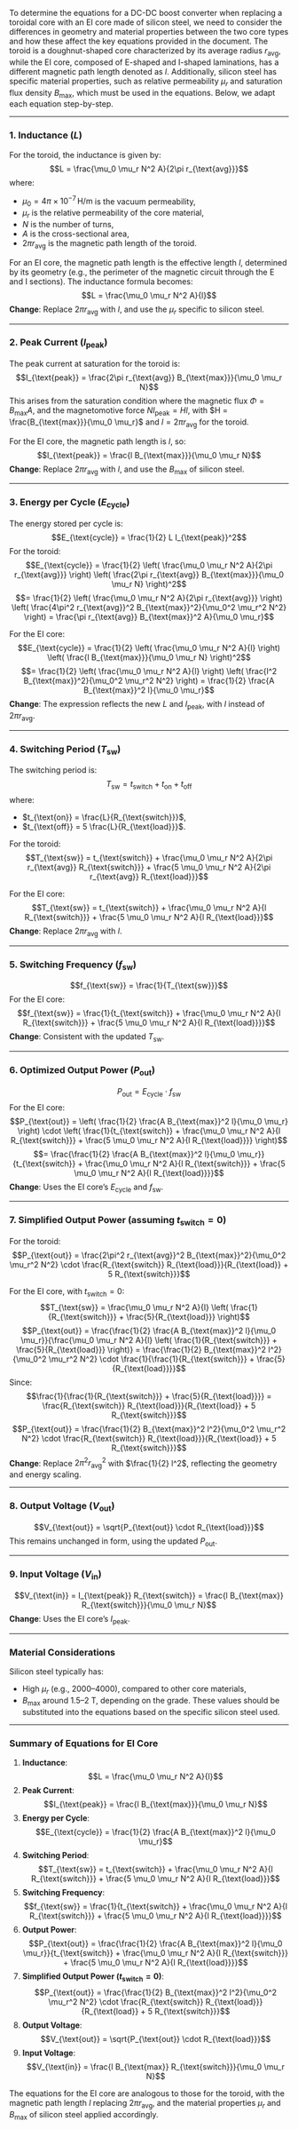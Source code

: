 To determine the equations for a DC-DC boost converter when replacing a toroidal core with an EI core made of silicon steel, we need to consider the differences in geometry and material properties between the two core types and how these affect the key equations provided in the document. The toroid is a doughnut-shaped core characterized by its average radius $r_{\text{avg}}$, while the EI core, composed of E-shaped and I-shaped laminations, has a different magnetic path length denoted as $l$. Additionally, silicon steel has specific material properties, such as relative permeability $\mu_r$ and saturation flux density $B_{\text{max}}$, which must be used in the equations. Below, we adapt each equation step-by-step.

---

### **1. Inductance ($L$)**
For the toroid, the inductance is given by:
$$L = \frac{\mu_0 \mu_r N^2 A}{2\pi r_{\text{avg}}}$$
where:
- $\mu_0 = 4\pi \times 10^{-7} \, \text{H/m}$ is the vacuum permeability,
- $\mu_r$ is the relative permeability of the core material,
- $N$ is the number of turns,
- $A$ is the cross-sectional area,
- $2\pi r_{\text{avg}}$ is the magnetic path length of the toroid.

For an EI core, the magnetic path length is the effective length $l$, determined by its geometry (e.g., the perimeter of the magnetic circuit through the E and I sections). The inductance formula becomes:
$$L = \frac{\mu_0 \mu_r N^2 A}{l}$$
**Change**: Replace $2\pi r_{\text{avg}}$ with $l$, and use the $\mu_r$ specific to silicon steel.

---

### **2. Peak Current ($I_{\text{peak}}$)**
The peak current at saturation for the toroid is:
$$I_{\text{peak}} = \frac{2\pi r_{\text{avg}} B_{\text{max}}}{\mu_0 \mu_r N}$$
This arises from the saturation condition where the magnetic flux $\Phi = B_{\text{max}} A$, and the magnetomotive force $N I_{\text{peak}} = H l$, with $H = \frac{B_{\text{max}}}{\mu_0 \mu_r}$ and $l = 2\pi r_{\text{avg}}$ for the toroid.

For the EI core, the magnetic path length is $l$, so:
$$I_{\text{peak}} = \frac{l B_{\text{max}}}{\mu_0 \mu_r N}$$
**Change**: Replace $2\pi r_{\text{avg}}$ with $l$, and use the $B_{\text{max}}$ of silicon steel.

---

### **3. Energy per Cycle ($E_{\text{cycle}}$)**
The energy stored per cycle is:
$$E_{\text{cycle}} = \frac{1}{2} L I_{\text{peak}}^2$$
For the toroid:
$$E_{\text{cycle}} = \frac{1}{2} \left( \frac{\mu_0 \mu_r N^2 A}{2\pi r_{\text{avg}}} \right) \left( \frac{2\pi r_{\text{avg}} B_{\text{max}}}{\mu_0 \mu_r N} \right)^2$$
$$= \frac{1}{2} \left( \frac{\mu_0 \mu_r N^2 A}{2\pi r_{\text{avg}}} \right) \left( \frac{4\pi^2 r_{\text{avg}}^2 B_{\text{max}}^2}{\mu_0^2 \mu_r^2 N^2} \right) = \frac{\pi r_{\text{avg}} B_{\text{max}}^2 A}{\mu_0 \mu_r}$$

For the EI core:
$$E_{\text{cycle}} = \frac{1}{2} \left( \frac{\mu_0 \mu_r N^2 A}{l} \right) \left( \frac{l B_{\text{max}}}{\mu_0 \mu_r N} \right)^2$$
$$= \frac{1}{2} \left( \frac{\mu_0 \mu_r N^2 A}{l} \right) \left( \frac{l^2 B_{\text{max}}^2}{\mu_0^2 \mu_r^2 N^2} \right) = \frac{1}{2} \frac{A B_{\text{max}}^2 l}{\mu_0 \mu_r}$$
**Change**: The expression reflects the new $L$ and $I_{\text{peak}}$, with $l$ instead of $2\pi r_{\text{avg}}$.

---

### **4. Switching Period ($T_{\text{sw}}$)**
The switching period is:
$$T_{\text{sw}} = t_{\text{switch}} + t_{\text{on}} + t_{\text{off}}$$
where:
- $t_{\text{on}} = \frac{L}{R_{\text{switch}}}$,
- $t_{\text{off}} = 5 \frac{L}{R_{\text{load}}}$.

For the toroid:
$$T_{\text{sw}} = t_{\text{switch}} + \frac{\mu_0 \mu_r N^2 A}{2\pi r_{\text{avg}} R_{\text{switch}}} + \frac{5 \mu_0 \mu_r N^2 A}{2\pi r_{\text{avg}} R_{\text{load}}}$$

For the EI core:
$$T_{\text{sw}} = t_{\text{switch}} + \frac{\mu_0 \mu_r N^2 A}{l R_{\text{switch}}} + \frac{5 \mu_0 \mu_r N^2 A}{l R_{\text{load}}}$$
**Change**: Replace $2\pi r_{\text{avg}}$ with $l$.

---

### **5. Switching Frequency ($f_{\text{sw}}$)**
$$f_{\text{sw}} = \frac{1}{T_{\text{sw}}}$$
For the EI core:
$$f_{\text{sw}} = \frac{1}{t_{\text{switch}} + \frac{\mu_0 \mu_r N^2 A}{l R_{\text{switch}}} + \frac{5 \mu_0 \mu_r N^2 A}{l R_{\text{load}}}}$$
**Change**: Consistent with the updated $T_{\text{sw}}$.

---

### **6. Optimized Output Power ($P_{\text{out}}$)**
$$P_{\text{out}} = E_{\text{cycle}} \cdot f_{\text{sw}}$$
For the EI core:
$$P_{\text{out}} = \left( \frac{1}{2} \frac{A B_{\text{max}}^2 l}{\mu_0 \mu_r} \right) \cdot \left( \frac{1}{t_{\text{switch}} + \frac{\mu_0 \mu_r N^2 A}{l R_{\text{switch}}} + \frac{5 \mu_0 \mu_r N^2 A}{l R_{\text{load}}}} \right)$$
$$= \frac{\frac{1}{2} \frac{A B_{\text{max}}^2 l}{\mu_0 \mu_r}}{t_{\text{switch}} + \frac{\mu_0 \mu_r N^2 A}{l R_{\text{switch}}} + \frac{5 \mu_0 \mu_r N^2 A}{l R_{\text{load}}}}$$
**Change**: Uses the EI core’s $E_{\text{cycle}}$ and $f_{\text{sw}}$.

---

### **7. Simplified Output Power (assuming $t_{\text{switch}} = 0$)**
For the toroid:
$$P_{\text{out}} = \frac{2\pi^2 r_{\text{avg}}^2 B_{\text{max}}^2}{\mu_0^2 \mu_r^2 N^2} \cdot \frac{R_{\text{switch}} R_{\text{load}}}{R_{\text{load}} + 5 R_{\text{switch}}}$$

For the EI core, with $t_{\text{switch}} = 0$:
$$T_{\text{sw}} = \frac{\mu_0 \mu_r N^2 A}{l} \left( \frac{1}{R_{\text{switch}}} + \frac{5}{R_{\text{load}}} \right)$$
$$P_{\text{out}} = \frac{\frac{1}{2} \frac{A B_{\text{max}}^2 l}{\mu_0 \mu_r}}{\frac{\mu_0 \mu_r N^2 A}{l} \left( \frac{1}{R_{\text{switch}}} + \frac{5}{R_{\text{load}}} \right)} = \frac{\frac{1}{2} B_{\text{max}}^2 l^2}{\mu_0^2 \mu_r^2 N^2} \cdot \frac{1}{\frac{1}{R_{\text{switch}}} + \frac{5}{R_{\text{load}}}}$$
Since:
$$\frac{1}{\frac{1}{R_{\text{switch}}} + \frac{5}{R_{\text{load}}}} = \frac{R_{\text{switch}} R_{\text{load}}}{R_{\text{load}} + 5 R_{\text{switch}}}$$
$$P_{\text{out}} = \frac{\frac{1}{2} B_{\text{max}}^2 l^2}{\mu_0^2 \mu_r^2 N^2} \cdot \frac{R_{\text{switch}} R_{\text{load}}}{R_{\text{load}} + 5 R_{\text{switch}}}$$
**Change**: Replace $2\pi^2 r_{\text{avg}}^2$ with $\frac{1}{2} l^2$, reflecting the geometry and energy scaling.

---

### **8. Output Voltage ($V_{\text{out}}$)**
$$V_{\text{out}} = \sqrt{P_{\text{out}} \cdot R_{\text{load}}}$$
This remains unchanged in form, using the updated $P_{\text{out}}$.

---

### **9. Input Voltage ($V_{\text{in}}$)**
$$V_{\text{in}} = I_{\text{peak}} R_{\text{switch}} = \frac{l B_{\text{max}} R_{\text{switch}}}{\mu_0 \mu_r N}$$
**Change**: Uses the EI core’s $I_{\text{peak}}$.

---

### **Material Considerations**
Silicon steel typically has:
- High $\mu_r$ (e.g., 2000–4000), compared to other core materials,
- $B_{\text{max}}$ around 1.5–2 T, depending on the grade.
These values should be substituted into the equations based on the specific silicon steel used.

---

### **Summary of Equations for EI Core**
1. **Inductance**:
$$L = \frac{\mu_0 \mu_r N^2 A}{l}$$
2. **Peak Current**:
$$I_{\text{peak}} = \frac{l B_{\text{max}}}{\mu_0 \mu_r N}$$
3. **Energy per Cycle**:
$$E_{\text{cycle}} = \frac{1}{2} \frac{A B_{\text{max}}^2 l}{\mu_0 \mu_r}$$
4. **Switching Period**:
$$T_{\text{sw}} = t_{\text{switch}} + \frac{\mu_0 \mu_r N^2 A}{l R_{\text{switch}}} + \frac{5 \mu_0 \mu_r N^2 A}{l R_{\text{load}}}$$
5. **Switching Frequency**:
$$f_{\text{sw}} = \frac{1}{t_{\text{switch}} + \frac{\mu_0 \mu_r N^2 A}{l R_{\text{switch}}} + \frac{5 \mu_0 \mu_r N^2 A}{l R_{\text{load}}}}$$
6. **Output Power**:
$$P_{\text{out}} = \frac{\frac{1}{2} \frac{A B_{\text{max}}^2 l}{\mu_0 \mu_r}}{t_{\text{switch}} + \frac{\mu_0 \mu_r N^2 A}{l R_{\text{switch}}} + \frac{5 \mu_0 \mu_r N^2 A}{l R_{\text{load}}}}$$
7. **Simplified Output Power ($t_{\text{switch}} = 0$)**:
$$P_{\text{out}} = \frac{\frac{1}{2} B_{\text{max}}^2 l^2}{\mu_0^2 \mu_r^2 N^2} \cdot \frac{R_{\text{switch}} R_{\text{load}}}{R_{\text{load}} + 5 R_{\text{switch}}}$$
8. **Output Voltage**:
$$V_{\text{out}} = \sqrt{P_{\text{out}} \cdot R_{\text{load}}}$$
9. **Input Voltage**:
$$V_{\text{in}} = \frac{l B_{\text{max}} R_{\text{switch}}}{\mu_0 \mu_r N}$$

The equations for the EI core are analogous to those for the toroid, with the magnetic path length $l$ replacing $2\pi r_{\text{avg}}$, and the material properties $\mu_r$ and $B_{\text{max}}$ of silicon steel applied accordingly.
